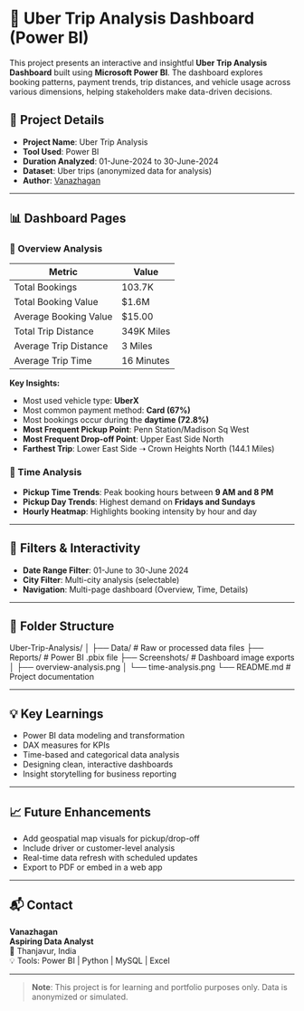 
# 🚗 Uber Trip Analysis Dashboard (Power BI)

This project presents an interactive and insightful **Uber Trip Analysis Dashboard** built using **Microsoft Power BI**. The dashboard explores booking patterns, payment trends, trip distances, and vehicle usage across various dimensions, helping stakeholders make data-driven decisions.

## 📁 Project Details

- **Project Name**: Uber Trip Analysis
- **Tool Used**: Power BI
- **Duration Analyzed**: 01-June-2024 to 30-June-2024
- **Dataset**: Uber trips (anonymized data for analysis)
- **Author**: [Vanazhagan](#contact)

---

## 📊 Dashboard Pages

### 🔹 Overview Analysis

| Metric                 | Value       |
|------------------------|-------------|
| Total Bookings         | 103.7K      |
| Total Booking Value    | $1.6M       |
| Average Booking Value  | $15.00      |
| Total Trip Distance    | 349K Miles  |
| Average Trip Distance  | 3 Miles     |
| Average Trip Time      | 16 Minutes  |

**Key Insights:**
- Most used vehicle type: **UberX**
- Most common payment method: **Card (67%)**
- Most bookings occur during the **daytime (72.8%)**
- **Most Frequent Pickup Point**: Penn Station/Madison Sq West  
- **Most Frequent Drop-off Point**: Upper East Side North  
- **Farthest Trip**: Lower East Side ➝ Crown Heights North (144.1 Miles)

### 🔹 Time Analysis

- **Pickup Time Trends**: Peak booking hours between **9 AM and 8 PM**
- **Pickup Day Trends**: Highest demand on **Fridays and Sundays**
- **Hourly Heatmap**: Highlights booking intensity by hour and day

---

## 📌 Filters & Interactivity

- **Date Range Filter**: 01-June to 30-June 2024
- **City Filter**: Multi-city analysis (selectable)
- **Navigation**: Multi-page dashboard (Overview, Time, Details)

---

## 📂 Folder Structure

Uber-Trip-Analysis/
│
├── Data/ # Raw or processed data files
├── Reports/ # Power BI .pbix file
├── Screenshots/ # Dashboard image exports
│ ├── overview-analysis.png
│ └── time-analysis.png
└── README.md # Project documentation


---

## 💡 Key Learnings

- Power BI data modeling and transformation
- DAX measures for KPIs
- Time-based and categorical data analysis
- Designing clean, interactive dashboards
- Insight storytelling for business reporting

---

## 📈 Future Enhancements

- Add geospatial map visuals for pickup/drop-off
- Include driver or customer-level analysis
- Real-time data refresh with scheduled updates
- Export to PDF or embed in a web app

---

## 📬 Contact

**Vanazhagan**  
**Aspiring Data Analyst**  
📍 Thanjavur, India  
💡 Tools: Power BI | Python | MySQL | Excel  

---

> **Note**: This project is for learning and portfolio purposes only. Data is anonymized or simulated.
